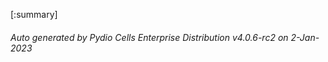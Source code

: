 








[:summary]

###### Auto generated by Pydio Cells Enterprise Distribution v4.0.6-rc2 on 2-Jan-2023
